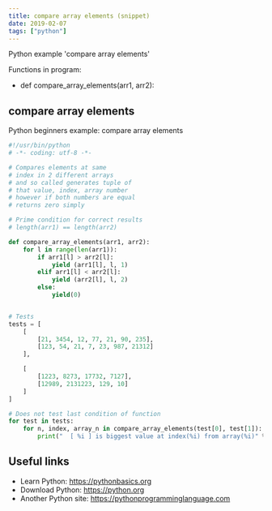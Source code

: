 ```yaml
---
title: compare array elements (snippet)
date: 2019-02-07
tags: ["python"]
---
```

Python example 'compare array elements'

Functions in program: 
* def compare_array_elements(arr1, arr2):

## compare array elements

Python beginners example: compare array elements

```python
#!/usr/bin/python
# -*- coding: utf-8 -*-

# Compares elements at same 
# index in 2 different arrays
# and so called generates tuple of 
# that value, index, array number
# however if both numbers are equal
# returns zero simply

# Prime condition for correct results
# length(arr1) == length(arr2)

def compare_array_elements(arr1, arr2):
	for l in range(len(arr1)):
		if arr1[l] > arr2[l]:
			yield (arr1[l], l, 1)
		elif arr1[l] < arr2[l]:
			yield (arr2[l], l, 2)
		else:
			yield(0)


# Tests
tests = [
	[
		[21, 3454, 12, 77, 21, 90, 235],
		[123, 54, 21, 7, 23, 987, 21312]
	],

	[
		[1223, 8273, 17732, 7127],
		[12989, 2131223, 129, 10]
	]
]

# Does not test last condition of function
for test in tests:
	for n, index, array_n in compare_array_elements(test[0], test[1]):
		print("  [ %i ] is biggest value at index(%i) from array(%i)" %(n, index, array_n))


```

## Useful links

- Learn Python: https://pythonbasics.org
- Download Python: https://python.org
- Another Python site: https://pythonprogramminglanguage.com
